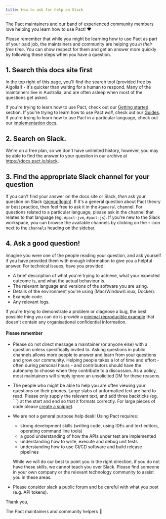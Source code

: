 ```yaml
---
title: How to ask for help on Slack
---
```


The Pact maintainers and our band of experienced community members love helping you learn how to use Pact! ❤️

Please remember that while you might be learning how to use Pact as part of your paid job, the maintainers and community are helping you _in their free time_. You can show respect for them and get an answer more quickly by following these steps when you have a question.

## 1. Search this docs site first

In the top right of this page, you'll find the search tool (provided free by Algolia!) - it's quicker than waiting for a human to respond. Many of the maintainers live in Australia, and are often asleep when most of the questions get asked.

If you're trying to learn how to use Pact, check out our [Getting started](/) section. If you're trying to learn how to use Pact _well_, check out our [Guides](/consumer). If you're trying to learn how to use Pact in a particular language, check out our [implementation docs](/implementation_guides/cli).

## 2. Search on Slack.

We're on a free plan, so we don't have unlimited history, however, you may be able to find the answer to your question in our archive at https://docs.pact.io/slack.

## 3. Find the appropriate Slack channel for your question

If you can't find your answer on the docs site or Slack, _then_ ask your question on Slack ([signup](https://slack.pact.io)|[login](https://pact-foundation.slack.com)). If it's a general question about Pact theory or best practice, then feel free to ask it in the `#general` channel. For questions related to a particular language, please ask in the channel that relates to that language (eg. `#pact-jvm`, `#pact-js`). If you're new to the Slack workspace, you can browse the available channels by clicking on the `+` icon next to the `Channels` heading on the sidebar.

## 4. Ask a good question!

Imagine you were one of the people reading your question, and ask yourself if you have provided them with enough information to give you a helpful answer. For technical issues, have you provided:

- A brief description of what you're trying to achieve, what your expected outcome is, and what the actual behaviour is.
- The relevant language and versions of the software you are using.
- Details of the environment you're using (Mac/Window/Linux, Docker).
- Example code.
- Any relevant logs.

If you're trying to demonstrate a problem or diagnose a bug, the best possible thing you can do is provide a [minimal reproducible example](https://stackoverflow.com/help/minimal-reproducible-example) that doesn't contain any organisational confidential information.

#### Please remember

- Please do not direct message a maintainer (or anyone else) with a question unless specifically invited to. Asking questions in public channels allows more people to answer and learn from your questions and grow our community. Helping people takes a lot of time and effort - often during personal hours - and contributors should have the autonomy to choose when they contribute to a discussion. As a policy, most maintainers will simply ignore an unsolicited DM for these reasons.
- The people who might be able to help you are often viewing your questions on their phones. Large slabs of unformatted text are hard to read. Please only supply the relevant text, and add three backticks (eg. ```) at the start and end so that it formats correctly. For large pieces of code please [create a snippet](https://slack.com/intl/en-au/slack-tips/share-code-snippets).
- We are not a general purpose help desk! Using Pact requires:

  - strong development skills (writing code, using IDEs and text editors, operating command line tools)
  - a good understanding of how the APIs under test are implemented
  - understanding how to write, execute and debug unit tests
  - understanding how to use CI/CD software and build release pipelines

  While we will do our best to point you in the right direction, if you do not have these skills, we cannot teach you over Slack. Please find someone in your own company or the relevant technology community to assist you in these areas.

- Please consider slack a public forum and be careful with what you post (e.g. API tokens).

Thank you,

The Pact maintainers and community helpers 🙏
